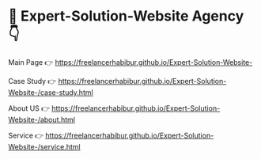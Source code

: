 # 💪 Expert-Solution-Website Agency 👇
Main Page 👉 https://freelancerhabibur.github.io/Expert-Solution-Website-

Case Study 👉 https://freelancerhabibur.github.io/Expert-Solution-Website-/case-study.html

About US 👉 https://freelancerhabibur.github.io/Expert-Solution-Website-/about.html

Service 👉 https://freelancerhabibur.github.io/Expert-Solution-Website-/service.html
